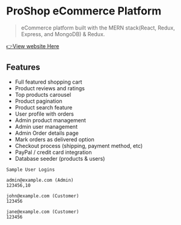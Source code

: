 # ProShop eCommerce Platform

> eCommerce platform built with the MERN stack(React, Redux, Express, and MongoDB) & Redux.

[👉View website Here](https://proshopmernapps.herokuapp.com) 

## Features

- Full featured shopping cart
- Product reviews and ratings
- Top products carousel
- Product pagination
- Product search feature
- User profile with orders
- Admin product management
- Admin user management
- Admin Order details page
- Mark orders as delivered option
- Checkout process (shipping, payment method, etc)
- PayPal / credit card integration
- Database seeder (products & users)

```
Sample User Logins

admin@example.com (Admin)
123456,10

john@example.com (Customer)
123456

jane@example.com (Customer)
123456
```


